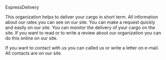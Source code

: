 ﻿ExpressDelivery

This organization helps to deliver your cargo in short term. All information about our rates you can see on our site. You can make a request quickly  and easily on our site. You can monitor the delivery of your cargo on the site. If you want to read or to write a review about our organization you can do this online on our site.

If you want to contact with us you can called us or write a letter on e-mail.
All contacts are on our site.   